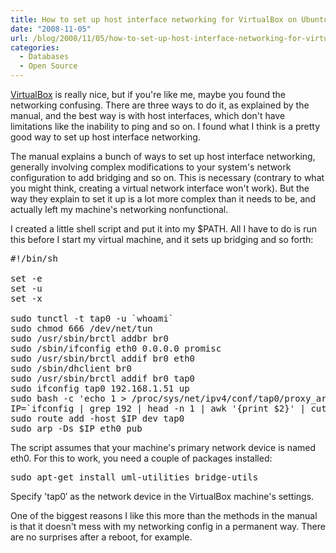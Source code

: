```yaml
---
title: How to set up host interface networking for VirtualBox on Ubuntu
date: "2008-11-05"
url: /blog/2008/11/05/how-to-set-up-host-interface-networking-for-virtualbox-on-ubuntu/
categories:
  - Databases
  - Open Source
---
```

[VirtualBox][1] is really nice, but if you're like me, maybe you found the networking confusing. There are three ways to do it, as explained by the manual, and the best way is with host interfaces, which don't have limitations like the inability to ping and so on. I found what I think is a pretty good way to set up host interface networking.

<!--more-->

The manual explains a bunch of ways to set up host interface networking, generally involving complex modifications to your system's network configuration to add bridging and so on. This is necessary (contrary to what you might think, creating a virtual network interface won't work). But the way they explain to set it up is a lot more complex than it needs to be, and actually left my machine's networking nonfunctional.

I created a little shell script and put it into my $PATH. All I have to do is run this before I start my virtual machine, and it sets up bridging and so forth:

<pre>#!/bin/sh

set -e
set -u
set -x

sudo tunctl -t tap0 -u `whoami`
sudo chmod 666 /dev/net/tun
sudo /usr/sbin/brctl addbr br0
sudo /sbin/ifconfig eth0 0.0.0.0 promisc
sudo /usr/sbin/brctl addif br0 eth0
sudo /sbin/dhclient br0
sudo /usr/sbin/brctl addif br0 tap0
sudo ifconfig tap0 192.168.1.51 up
sudo bash -c 'echo 1 &gt; /proc/sys/net/ipv4/conf/tap0/proxy_arp'
IP=`ifconfig | grep 192 | head -n 1 | awk '{print $2}' | cut -d: -f2`
sudo route add -host $IP dev tap0
sudo arp -Ds $IP eth0 pub
</pre>

The script assumes that your machine's primary network device is named eth0. For this to work, you need a couple of packages installed:

<pre>sudo apt-get install uml-utilities bridge-utils</pre>

Specify 'tap0&#8242; as the network device in the VirtualBox machine's settings.

One of the biggest reasons I like this more than the methods in the manual is that it doesn't mess with my networking config in a permanent way. There are no surprises after a reboot, for example.

 [1]: http://www.virtualbox.org/
